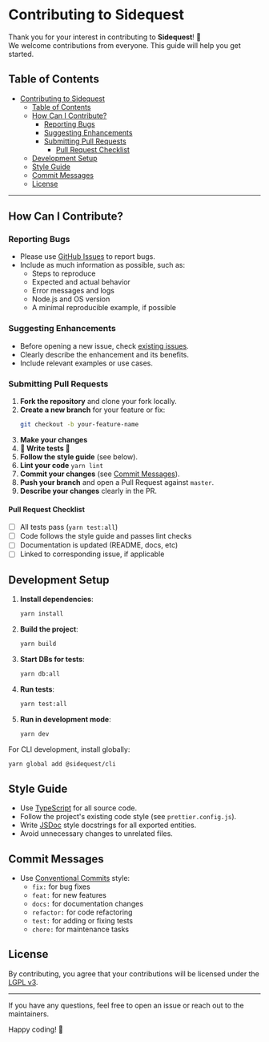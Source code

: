 # Contributing to Sidequest

Thank you for your interest in contributing to **Sidequest**! 🎉  
We welcome contributions from everyone. This guide will help you get started.

## Table of Contents

- [Contributing to Sidequest](#contributing-to-sidequest)
  - [Table of Contents](#table-of-contents)
  - [How Can I Contribute?](#how-can-i-contribute)
    - [Reporting Bugs](#reporting-bugs)
    - [Suggesting Enhancements](#suggesting-enhancements)
    - [Submitting Pull Requests](#submitting-pull-requests)
      - [Pull Request Checklist](#pull-request-checklist)
  - [Development Setup](#development-setup)
  - [Style Guide](#style-guide)
  - [Commit Messages](#commit-messages)
  - [License](#license)

---

## How Can I Contribute?

### Reporting Bugs

- Please use [GitHub Issues](https://github.com/sidequestjs/sidequest/issues) to report bugs.
- Include as much information as possible, such as:
  - Steps to reproduce
  - Expected and actual behavior
  - Error messages and logs
  - Node.js and OS version
  - A minimal reproducible example, if possible

### Suggesting Enhancements

- Before opening a new issue, check [existing issues](https://github.com/sidequestjs/sidequest/issues).
- Clearly describe the enhancement and its benefits.
- Include relevant examples or use cases.

### Submitting Pull Requests

1. **Fork the repository** and clone your fork locally.
2. **Create a new branch** for your feature or fix:
   ```bash
   git checkout -b your-feature-name
   ```
3. **Make your changes**
4. **🚨 Write tests 🚨**
5. **Follow the style guide** (see below).
6. **Lint your code** `yarn lint`
7. **Commit your changes** (see [Commit Messages](#commit-messages)).
8. **Push your branch** and open a Pull Request against `master`.
9. **Describe your changes** clearly in the PR.

#### Pull Request Checklist

- [ ] All tests pass (`yarn test:all`)
- [ ] Code follows the style guide and passes lint checks
- [ ] Documentation is updated (README, docs, etc)
- [ ] Linked to corresponding issue, if applicable

## Development Setup

1. **Install dependencies**:

   ```bash
   yarn install
   ```

2. **Build the project**:

   ```bash
   yarn build
   ```

3. **Start DBs for tests**:

   ```bash
   yarn db:all
   ```

4. **Run tests**:

   ```bash
   yarn test:all
   ```

5. **Run in development mode**:

   ```bash
   yarn dev
   ```

For CLI development, install globally:

```bash
yarn global add @sidequest/cli
```

## Style Guide

- Use [TypeScript](https://www.typescriptlang.org/) for all source code.
- Follow the project's existing code style (see `prettier.config.js`).
- Write [JSDoc](https://www.typescriptlang.org/doc/comments/) style docstrings for all exported entities.
- Avoid unnecessary changes to unrelated files.

## Commit Messages

- Use [Conventional Commits](https://www.conventionalcommits.org/) style:
  - `fix:` for bug fixes
  - `feat:` for new features
  - `docs:` for documentation changes
  - `refactor:` for code refactoring
  - `test:` for adding or fixing tests
  - `chore:` for maintenance tasks

## License

By contributing, you agree that your contributions will be licensed under the [LGPL v3](LICENSE.md).

---

If you have any questions, feel free to open an issue or reach out to the maintainers.

Happy coding! 🚀
